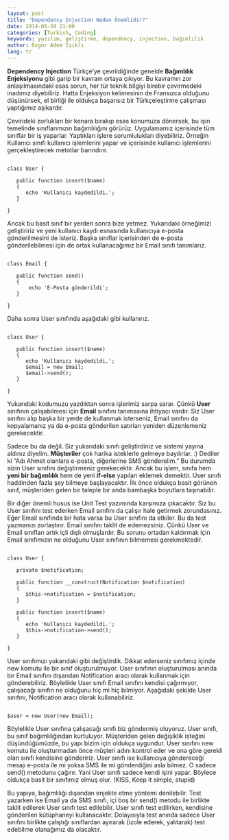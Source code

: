 ```yaml
---
layout: post
title: "Dependency Injection Neden Önemlidir?"
date: 2014-05-20 21:00
categories: [Turkish, Coding]
keywords: yazılım, geliştirme, dependency, injection, bağımlılık
author: Özgür Adem Işıklı
lang: tr
---
```


**Dependency Injection** Türkçe’ye çevrildiğinde genelde **Bağımlılık Enjeksiyonu** gibi garip bir kavram ortaya çıkıyor. Bu kavramın zor anlaşılmasındaki esas sorun, her tür teknik bilgiyi birebir çevirmedeki inadımız diyebiliriz. Hatta Enjeksiyon kelimesinin de Fransızca olduğunu düşünürsek, el birliği ile oldukça başarısız bir Türkçeleştirme çalışması yaptığımız aşikardır.

Çevirideki zorlukları bir kenara bırakıp esas konumuza dönersek, bu işin temelinde sınıflarımızın bağımlılığını görürüz. Uygulamamız içerisinde tüm sınıflar bir iş yaparlar. Yaptıkları işlere sorumlulukları diyebiliriz. Örneğin Kullanıcı sınıfı kullanıcı işlemlerini yapar ve içerisinde kullanıcı işlemlerini gerçekleştirecek metotlar barındırır.

<pre><code class="language-php">
class User {
 
   public function insert($name)
   {
      echo 'Kullanıcı kaydedildi.';
   }
 
}
</code></pre>

Ancak bu basit sınıf bir yerden sonra bize yetmez. Yukarıdaki örneğimizi geliştiririz ve yeni kullanıcı kaydı esnasında kullanıcıya e-posta gönderilmesini de isteriz. Başka sınıflar içerisinden de e-posta gönderilebilmesi için de ortak kullanacağımız bir Email sınıfı tanımlarız.

<pre><code class="language-php">
class Email {
 
   public function send()
   {
       echo 'E-Posta gönderildi';
   }
 
}
</code></pre>

Daha sonra User sınıfında aşağıdaki gibi kullanırız.

<pre><code class="language-php">
class User {
 
   public function insert($name)
   {
      echo 'Kullanıcı kaydedildi.';
      $email = new Email;
      $email-&gt;send();
   }
 
}
</code></pre>

Yukarıdaki kodumuzu yazdıktan sonra işlerimiz sarpa sarar. Çünkü **User** sınıfının çalışabilmesi için **Email** sınıfını tanımasına ihtiyacı vardır. Siz User sınıfını alıp başka bir yerde de kullanmak isterseniz, Email sınıfını da kopyalamanız ya da e-posta gönderilen satırları yeniden düzenlemeniz gerekecektir.

Sadece bu da değil. Siz yukarıdaki sınıfı geliştirdiniz ve sistemi yayına aldınız diyelim. **Müşteriler** çok harika isteklerle gelmeye bayılırlar. :) Dediler ki “Adı Ahmet olanlara e-posta, diğerlerine SMS gönderelim.” Bu durumda sizin User sınıfını değiştirmeniz gerekecektir. Ancak bu işlem, sınıfa hem **yeni bir bağımlılık** hem de yeni **if-else** yapıları eklemek demektir. User sınıfı haddinden fazla şey bilmeye başlayacaktır. İlk önce oldukça basit görünen sınıf, müşteriden gelen bir taleple bir anda bambaşka boyutlara taşınabilir.

Bir diğer önemli husus ise Unit Test yazımında karşımıza çıkacaktır. Siz bu User sınıfını test ederken Email sınıfını da çalışır hale getirmek zorundasınız. Eğer Email sınıfında bir hata varsa bu User sınıfını da etkiler. Bu da test yazmanızı zorlaştırır. Email sınıfını taklit de edemezsiniz. Çünkü User ve Email sınıfları artık içli dışlı olmuşlardır. Bu sorunu ortadan kaldırmak için Email sınıfımızın ne olduğunu User sınıfının bilmemesi gerekmektedir.

<pre><code class="language-php">
class User {
 
   private $notification;
 
   public function __construct(Notification $notification)
   {
      $this-&gt;notification = $notification;
   }
 
   public function insert($name)
   {
      echo 'Kullanıcı kaydedildi.';
      $this-&gt;notification-&gt;send();
   }
 
}
</code></pre>

User sınıfımızı yukarıdaki gibi değiştirdik. Dikkat ederseniz sınıfımız içinde new komutu ile bir sınıf oluşturulmuyor. User sınıfının oluşturulması anında bir Email sınıfını dışarıdan Notification aracı olarak kullanmak için gönderebiliriz. Böylelikle User sınıfı Email sınıfını kendisi çağırmıyor, çalışacağı sınıfın ne olduğunu hiç mi hiç bilmiyor. Aşağıdaki şekilde User sınıfını, Notification aracı olarak kullanabiliriz.

<pre><code class="language-php">
$user = new User(new Email);
</code></pre>

Böylelikle User sınıfına çalışacağı sınıfı biz göndermiş oluyoruz. User sınıfı, bu sınıf bağımlılığından kurtuluyor. Müşteriden gelen değişiklik isteğini düşündüğümüzde, bu yapı bizim için oldukça uygundur. User sınıfını new komutu ile oluşturmadan önce müşteri adını kontrol eder ve ona göre gerekli olan sınıfı kendisine göndeririz. User sınıfı ise kullanıcıya göndereceği mesajı e-posta ile mi yoksa SMS ile mi gönderdiğini asla bilmez. O sadece send() metodunu çağırır. Yani User sınıfı sadece kendi işini yapar. Böylece oldukça basit bir sınıfımız olmuş olur. (KISS, Keep it simple, stupid)

Bu yapıya, bağımlılığı dışarıdan enjekte etme yöntemi denilebilir. Test yazarken ise Email ya da SMS sınıfı, içi boş bir send() metodu ile birlikte taklit edilerek User sınıfı test edilebilir. User sınıfı test edilirken, kendisine gönderilen kütüphaneyi kullanacaktır. Dolayısıyla test anında sadece User sınıfını birlikte çalıştığı sınıflardan ayırarak (izole ederek, yalıtarak) test edebilme olanağımız da olacaktır.

